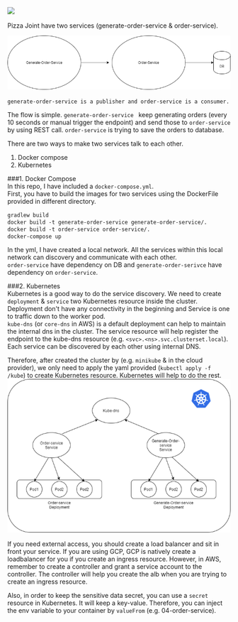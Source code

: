![](https://images.squarespace-cdn.com/content/v1/5bc638369b8fe864b188a448/1583688817195-5C326ML1L6JOKBMZJ8P2/Pizza-Nevada-City)

Pizza Joint have two services (generate-order-service & order-service).

![alt text](flow.png "Title")

`generate-order-service is a publisher and order-service is a consumer.`


The flow is simple. `generate-order-service ` keep generating orders (every 10 seconds or manual trigger the endpoint) and send those to `order-service` by using REST call. `order-service` is trying to save the orders to database. 

There are two ways to make two services talk to each other.
1. Docker compose
2. Kubernetes


###1. Docker Compose <br/>
In this repo, I have included a `docker-compose.yml`. <br/>
First, you have to build the images for two services using the DockerFile provided in different directory.
```
gradlew build
docker build -t generate-order-service generate-order-service/.
docker build -t order-service order-service/.
docker-compose up
```
In the yml, I have created a local network. All the services within this local network can discovery and communicate with each other.<br/>
`order-service` have dependency on DB and `generate-order-serivce` have dependency on `order-service`.

###2. Kubernetes <br/>
Kubernetes is a good way to do the service discovery. We need to create `deployment` & `service` two Kubernetes resource inside the cluster. Deployment don't have any connectivity in the beginning and Service is one to traffic down to the worker pod. <br/> `kube-dns` (or `core-dns` in AWS) is a default deployment can help to maintain the internal dns in the cluster. The service resource will help register the endpoint to the kube-dns resource (e.g. `<svc>.<ns>.svc.clusterset.local`). Each service can be discovered by each other using internal DNS.

Therefore, after created the cluster by (e.g. `minikube` & in the cloud provider), we only need to apply the yaml provided (`kubectl apply -f /kube`) to create Kubernetes resource. Kubernetes will help to do the rest.
![alt text](k8s.png "Title")

If you need external access, you should create a load balancer and sit in front your service. If you are using GCP, GCP is natively create a loadbalancer for you if you create an ingress resource. However, in AWS, remember to create a controller and grant a service account to the controller. The controller will help you create the alb when you are trying to create an ingress resource. 

Also, in order to keep the sensitive data secret, you can use a `secret` resource in Kubernetes. It will keep a key-value. Therefore, you can inject the env variable to your container by `valueFrom` (e.g. 04-order-service).